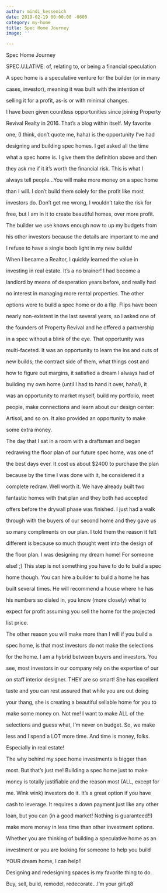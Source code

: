 ```yaml
---
author: mindi_kessenich
date: 2019-02-19 00:00:00 -0600
category: my-home
title: Spec Home Journey
image: ''

---
```

Spec Home Journey

SPEC.U.LATIVE: of, relating to, or being a financial speculation

A spec home is a speculative venture for the builder (or in many

cases, investor), meaning it was built with the intention of

selling it for a profit, as-is or with minimal changes.

I have been given countless opportunities since joining Property

Revival Realty in 2016. That’s a blog within itself. My favorite

one, (I think, don’t quote me, haha) is the opportunity I’ve had

designing and building spec homes. I get asked all the time

what a spec home is. I give them the definition above and then

they ask me if it it’s worth the financial risk. This is what I

always tell people...You will make more money on a spec home

than I will. I don’t build them solely for the profit like most

investors do. Don’t get me wrong, I wouldn’t take the risk for

free, but I am in it to create beautiful homes, over more profit.

The builder we use knows enough now to up my budgets from

his other investors because the details are important to me and

I refuse to have a single boob light in my new builds!

When I became a Realtor, I quickly learned the value in

investing in real estate. It’s a no brainer! I had become a

landlord by means of desperation years before, and really had

no interest in managing more rental properties. The other

options were to build a spec home or do a flip. Flips have been

nearly non-existent in the last several years, so I asked one of

the founders of Property Revival and he offered a partnership

in a spec without a blink of the eye. That opportunity was

multi-faceted. It was an opportunity to learn the ins and outs of

new builds; the contract side of them, what things cost and

how to figure out margins, it satisfied a dream I always had of

building my own home (until I had to hand it over, haha!), it

was an opportunity to market myself, build my portfolio, meet

people, make connections and learn about our design center:

Artisol, and so on. It also provided an opportunity to make

some extra money.

The day that I sat in a room with a draftsman and began

redrawing the floor plan of our future spec home, was one of

the best days ever. It cost us about $2400 to purchase the plan

because by the time I was done with it, he considered it a

complete redraw. Well worth it. We have already built two

fantastic homes with that plan and they both had accepted

offers before the drywall phase was finished. I just had a walk

through with the buyers of our second home and they gave us

so many compliments on our plan. I told them the reason it felt

different is because so much thought went into the design of

the floor plan. I was designing my dream home! For someone

else! ;) This step is not something you have to do to build a spec

home though. You can hire a builder to build a home he has

built several times. He will recommend a house where he has

his numbers so dialed in, you know (more closely) what to

expect for profit assuming you sell the home for the projected

list price.

The other reason you will make more than I will if you build a

spec home, is that most investors do not make the selections

for the home. I am a hybrid between buyers and investors. You

see, most investors in our company rely on the expertise of our

on staff interior designer. THEY are so smart! She has excellent

taste and you can rest assured that while you are out doing

your thang, she is creating a beautiful sellable home for you to

make some money on. Not me! I want to make ALL of the

selections and guess what, I’m never on budget. So, we make

less and I spend a LOT more time. And time is money, folks.

Especially in real estate!

The why behind my spec home investments is bigger than

most. But that’s just me! Building a spec home just to make

money is totally justifiable and the reason most (ALL, except for

me. Wink wink) investors do it. It’s a great option if you have

cash to leverage. It requires a down payment just like any other

loan, but you can (in a good market! Nothing is guaranteed!!)

make more money in less time than other investment options.

Whether you are thinking of building a speculative home as an

investment or you are looking for someone to help you build

YOUR dream home, I can help!!

Designing and redesigning spaces is my favorite thing to do.

Buy, sell, build, remodel, redecorate...I’m your girl.q8